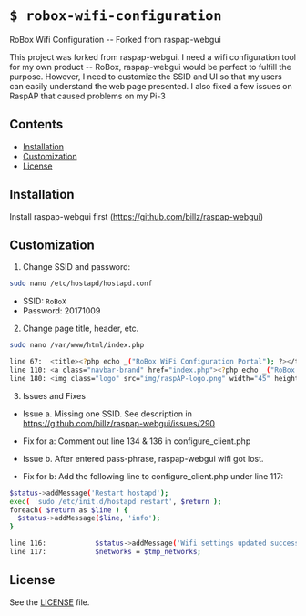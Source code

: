 # `$ robox-wifi-configuration`
RoBox Wifi Configuration -- Forked from raspap-webgui

This project was forked from raspap-webgui. I need a wifi configuration tool for my own product -- RoBox, raspap-webgui would be perfect to fulfill the purpose. However, I need to customize the SSID and UI so that my users can easily understand the web page presented.
I also fixed a few issues on RaspAP that caused problems on my Pi-3
## Contents

 - [Installation](#installation)
 - [Customization](#customization)
 - [License](#license)

## Installation
Install raspap-webgui first (https://github.com/billz/raspap-webgui)

## Customization
1. Change SSID and password:
```sh
sudo nano /etc/hostapd/hostapd.conf
```
* SSID: `RoBoX`
* Password: 20171009

2. Change page title, header, etc.
```sh
sudo nano /var/www/html/index.php
```
```sh
line 67:  <title><?php echo _("RoBox WiFi Configuration Portal"); ?></title>
line 110: <a class="navbar-brand" href="index.php"><?php echo _("RoBox Wifi Portal"); ?></a>
line 180: <img class="logo" src="img/raspAP-logo.png" width="45" height="45">RoBox
```

3. Issues and Fixes
* Issue a. Missing one SSID. See description in https://github.com/billz/raspap-webgui/issues/290
* Fix for a: Comment out line 134 & 136 in configure_client.php

* Issue b. After entered pass-phrase, raspap-webgui wifi got lost.
* Fix for b: Add the following line to configure_client.php under line 117:
```sh
$status->addMessage('Restart hostapd');
exec( 'sudo /etc/init.d/hostapd restart', $return );
foreach( $return as $line ) {
  $status->addMessage($line, 'info');
}
```

```sh
line 116:            $status->addMessage('Wifi settings updated successfully', 'success');
line 117:            $networks = $tmp_networks;
```
## License
See the [LICENSE](./LICENSE) file.

